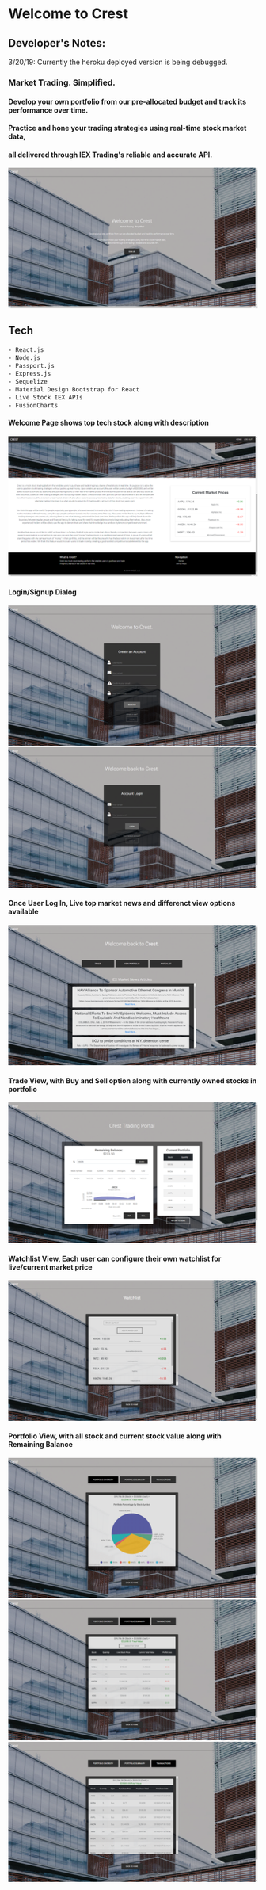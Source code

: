 # Welcome to Crest

## Developer's Notes:
3/20/19: Currently the heroku deployed version is being debugged. 


### Market Trading. Simplified.

#### Develop your own portfolio from our pre-allocated budget and track its performance over time.
#### Practice and hone your trading strategies using real-time stock market data, 
#### all delivered through IEX Trading's reliable and accurate API.

![Landing Page](snap/welcome.png)

## Tech

```
- React.js
- Node.js
- Passport.js
- Express.js
- Sequelize
- Material Design Bootstrap for React
- Live Stock IEX APIs
- FusionCharts
```

#### Welcome Page shows top tech stock along with description

![Part of Landing Page](snap/welcomepage2.png)



#### Login/Signup Dialog 

![Signup Page](snap/signup.png)
![Login Page](snap/login.png)



#### Once User Log In, Live top market news and differenct view options available

![Home](snap/home.png)



#### Trade View, with Buy and Sell option along with currently owned stocks in portfolio

![Trade View](snap/trade.png)



#### Watchlist View, Each user can configure their own watchlist for live/current market price

![Watchlist View](snap/watchlist.png)



#### Portfolio View, with all stock and current stock value along with Remaining Balance

![Portfolio Diversity](snap/portfolio-diversity.png)
![Portfolio Summary](snap/portfolio-summary.png)
![Portfolio Transactions](snap/portfolio-transactions.png)



